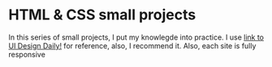# HTML & CSS small projects
In this series of small projects, I put my knowlegde into practice. I use [link to UI Design Daily!](https://www.uidesigndaily.com/) for reference, also, I recommend it.
Also, each site is fully responsive
